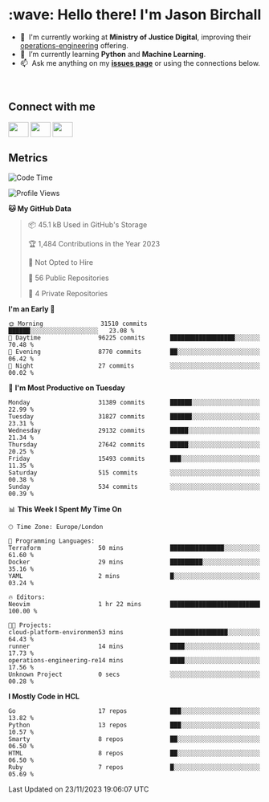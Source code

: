<h1 align="left" id="jason-title">:wave: Hello there! I'm Jason Birchall</h1>

- :office: &nbsp;I'm currently working at **Ministry of Justice Digital**, improving their [operations-engineering](https://github.com/ministryofjustice/operations-engineering) offering.
- :seedling: &nbsp;I’m currently learning **Python** and **Machine Learning**.
- :mailbox: &nbsp;Ask me anything on my **[issues page]** or using the connections below.


<br>

<h2>Connect with me</h2>
<p>
<a href="https://twitter.com/jsonBirchall" target="blank"><img align="center" src="https://cdn.jsdelivr.net/npm/simple-icons@3.0.1/icons/twitter.svg" alt="" height="30" width="40" /></a>
<a href="https://keybase.io/json0" target="blank"><img align="center" src="https://cdn.jsdelivr.net/npm/simple-icons@3.0.1/icons/keybase.svg" alt="" height="30" width="40" /></a>
<a href="https://www.reddit.com/user/kakorate" target="blank"><img align="center" src="https://cdn.jsdelivr.net/npm/simple-icons@3.0.1/icons/reddit.svg" alt="" height="30" width="40" /></a>
</p>

<h2>Metrics</h2>

<!--START_SECTION:waka-->
![Code Time](http://img.shields.io/badge/Code%20Time-1%2C242%20hrs%207%20mins-blue)

![Profile Views](http://img.shields.io/badge/Profile%20Views-0-blue)

**🐱 My GitHub Data** 

> 📦 45.1 kB Used in GitHub's Storage 
 > 
> 🏆 1,484 Contributions in the Year 2023
 > 
> 🚫 Not Opted to Hire
 > 
> 📜 56 Public Repositories 
 > 
> 🔑 4 Private Repositories 
 > 
**I'm an Early 🐤** 

```text
🌞 Morning                31510 commits       ██████░░░░░░░░░░░░░░░░░░░   23.08 % 
🌆 Daytime                96225 commits       ██████████████████░░░░░░░   70.48 % 
🌃 Evening                8770 commits        ██░░░░░░░░░░░░░░░░░░░░░░░   06.42 % 
🌙 Night                  27 commits          ░░░░░░░░░░░░░░░░░░░░░░░░░   00.02 % 
```
📅 **I'm Most Productive on Tuesday** 

```text
Monday                   31389 commits       ██████░░░░░░░░░░░░░░░░░░░   22.99 % 
Tuesday                  31827 commits       ██████░░░░░░░░░░░░░░░░░░░   23.31 % 
Wednesday                29132 commits       █████░░░░░░░░░░░░░░░░░░░░   21.34 % 
Thursday                 27642 commits       █████░░░░░░░░░░░░░░░░░░░░   20.25 % 
Friday                   15493 commits       ███░░░░░░░░░░░░░░░░░░░░░░   11.35 % 
Saturday                 515 commits         ░░░░░░░░░░░░░░░░░░░░░░░░░   00.38 % 
Sunday                   534 commits         ░░░░░░░░░░░░░░░░░░░░░░░░░   00.39 % 
```


📊 **This Week I Spent My Time On** 

```text
🕑︎ Time Zone: Europe/London

💬 Programming Languages: 
Terraform                50 mins             ███████████████░░░░░░░░░░   61.60 % 
Docker                   29 mins             █████████░░░░░░░░░░░░░░░░   35.16 % 
YAML                     2 mins              █░░░░░░░░░░░░░░░░░░░░░░░░   03.24 % 

🔥 Editors: 
Neovim                   1 hr 22 mins        █████████████████████████   100.00 % 

🐱‍💻 Projects: 
cloud-platform-environmen53 mins             ████████████████░░░░░░░░░   64.43 % 
runner                   14 mins             ████░░░░░░░░░░░░░░░░░░░░░   17.73 % 
operations-engineering-re14 mins             ████░░░░░░░░░░░░░░░░░░░░░   17.56 % 
Unknown Project          0 secs              ░░░░░░░░░░░░░░░░░░░░░░░░░   00.28 % 
```

**I Mostly Code in HCL** 

```text
Go                       17 repos            ███░░░░░░░░░░░░░░░░░░░░░░   13.82 % 
Python                   13 repos            ███░░░░░░░░░░░░░░░░░░░░░░   10.57 % 
Smarty                   8 repos             ██░░░░░░░░░░░░░░░░░░░░░░░   06.50 % 
HTML                     8 repos             ██░░░░░░░░░░░░░░░░░░░░░░░   06.50 % 
Ruby                     7 repos             █░░░░░░░░░░░░░░░░░░░░░░░░   05.69 % 
```




 Last Updated on 23/11/2023 19:06:07 UTC
<!--END_SECTION:waka-->

<!-- links -->

[issues page]: https://github.com/jasonBirchall/jasonBirchall/issues "jasonBirchall/issues"
